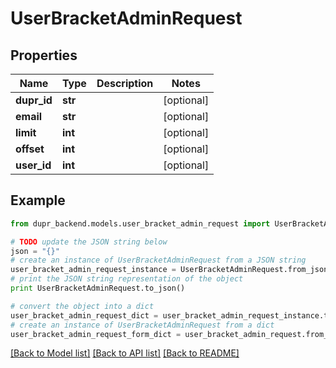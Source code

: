 # UserBracketAdminRequest


## Properties
Name | Type | Description | Notes
------------ | ------------- | ------------- | -------------
**dupr_id** | **str** |  | [optional] 
**email** | **str** |  | [optional] 
**limit** | **int** |  | [optional] 
**offset** | **int** |  | [optional] 
**user_id** | **int** |  | [optional] 

## Example

```python
from dupr_backend.models.user_bracket_admin_request import UserBracketAdminRequest

# TODO update the JSON string below
json = "{}"
# create an instance of UserBracketAdminRequest from a JSON string
user_bracket_admin_request_instance = UserBracketAdminRequest.from_json(json)
# print the JSON string representation of the object
print UserBracketAdminRequest.to_json()

# convert the object into a dict
user_bracket_admin_request_dict = user_bracket_admin_request_instance.to_dict()
# create an instance of UserBracketAdminRequest from a dict
user_bracket_admin_request_form_dict = user_bracket_admin_request.from_dict(user_bracket_admin_request_dict)
```
[[Back to Model list]](../README.md#documentation-for-models) [[Back to API list]](../README.md#documentation-for-api-endpoints) [[Back to README]](../README.md)


